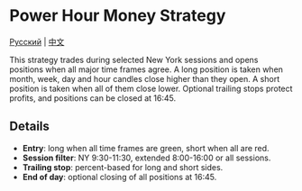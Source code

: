 # Power Hour Money Strategy
[Русский](README_ru.md) | [中文](README_cn.md)

This strategy trades during selected New York sessions and opens positions when all major time frames agree.
A long position is taken when month, week, day and hour candles close higher than they open.
A short position is taken when all of them close lower.
Optional trailing stops protect profits, and positions can be closed at 16:45.

## Details
- **Entry**: long when all time frames are green, short when all are red.
- **Session filter**: NY 9:30-11:30, extended 8:00-16:00 or all sessions.
- **Trailing stop**: percent-based for long and short sides.
- **End of day**: optional closing of all positions at 16:45.
